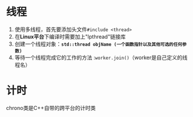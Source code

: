 # 线程
1. 使用多线程，首先要添加头文件`#include <thread>`
2. 在**Linux平台**下编译时需要加上"lpthread"链接库
3. 创建一个线程对象：**`std::thread objName (一个函数指针以及其他可选的任何参数)`**
4. 等待一个线程完成它的工作的方法 :`worker.join()`（worker是自己定义的线程名）

# 计时
chrono类是C++自带的跨平台的计时类